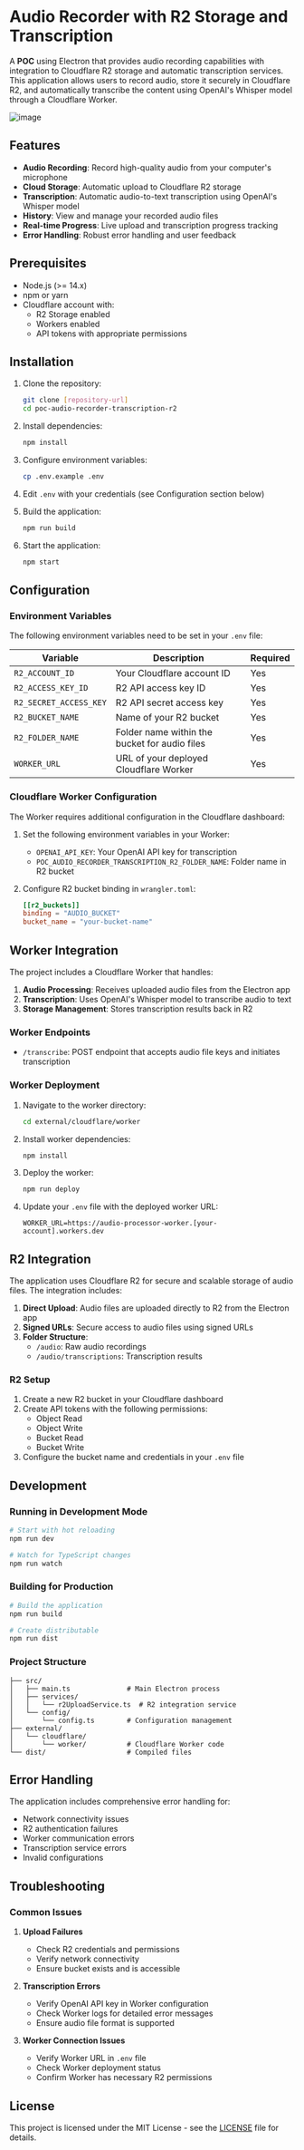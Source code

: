 # Audio Recorder with R2 Storage and Transcription

A **POC** using Electron that provides audio recording capabilities with integration to Cloudflare R2 storage and automatic transcription services. This application allows users to record audio, store it securely in Cloudflare R2, and automatically transcribe the content using OpenAI's Whisper model through a Cloudflare Worker.

![image](https://github.com/user-attachments/assets/5ebcbca3-0b0d-43ed-8419-99b8ee77c733)

## Features

- **Audio Recording**: Record high-quality audio from your computer's microphone
- **Cloud Storage**: Automatic upload to Cloudflare R2 storage
- **Transcription**: Automatic audio-to-text transcription using OpenAI's Whisper model
- **History**: View and manage your recorded audio files
- **Real-time Progress**: Live upload and transcription progress tracking
- **Error Handling**: Robust error handling and user feedback

## Prerequisites

- Node.js (>= 14.x)
- npm or yarn
- Cloudflare account with:
  - R2 Storage enabled
  - Workers enabled
  - API tokens with appropriate permissions

## Installation

1. Clone the repository:

   ```bash
   git clone [repository-url]
   cd poc-audio-recorder-transcription-r2
   ```

2. Install dependencies:

   ```bash
   npm install
   ```

3. Configure environment variables:

   ```bash
   cp .env.example .env
   ```

4. Edit `.env` with your credentials (see Configuration section below)

5. Build the application:

   ```bash
   npm run build
   ```

6. Start the application:
   ```bash
   npm start
   ```

## Configuration

### Environment Variables

The following environment variables need to be set in your `.env` file:

| Variable               | Description                                   | Required |
| ---------------------- | --------------------------------------------- | -------- |
| `R2_ACCOUNT_ID`        | Your Cloudflare account ID                    | Yes      |
| `R2_ACCESS_KEY_ID`     | R2 API access key ID                          | Yes      |
| `R2_SECRET_ACCESS_KEY` | R2 API secret access key                      | Yes      |
| `R2_BUCKET_NAME`       | Name of your R2 bucket                        | Yes      |
| `R2_FOLDER_NAME`       | Folder name within the bucket for audio files | Yes      |
| `WORKER_URL`           | URL of your deployed Cloudflare Worker        | Yes      |

### Cloudflare Worker Configuration

The Worker requires additional configuration in the Cloudflare dashboard:

1. Set the following environment variables in your Worker:

   - `OPENAI_API_KEY`: Your OpenAI API key for transcription
   - `POC_AUDIO_RECORDER_TRANSCRIPTION_R2_FOLDER_NAME`: Folder name in R2 bucket

2. Configure R2 bucket binding in `wrangler.toml`:
   ```toml
   [[r2_buckets]]
   binding = "AUDIO_BUCKET"
   bucket_name = "your-bucket-name"
   ```

## Worker Integration

The project includes a Cloudflare Worker that handles:

1. **Audio Processing**: Receives uploaded audio files from the Electron app
2. **Transcription**: Uses OpenAI's Whisper model to transcribe audio to text
3. **Storage Management**: Stores transcription results back in R2

### Worker Endpoints

- `/transcribe`: POST endpoint that accepts audio file keys and initiates transcription

### Worker Deployment

1. Navigate to the worker directory:

   ```bash
   cd external/cloudflare/worker
   ```

2. Install worker dependencies:

   ```bash
   npm install
   ```

3. Deploy the worker:

   ```bash
   npm run deploy
   ```

4. Update your `.env` file with the deployed worker URL:
   ```
   WORKER_URL=https://audio-processor-worker.[your-account].workers.dev
   ```

## R2 Integration

The application uses Cloudflare R2 for secure and scalable storage of audio files. The integration includes:

1. **Direct Upload**: Audio files are uploaded directly to R2 from the Electron app
2. **Signed URLs**: Secure access to audio files using signed URLs
3. **Folder Structure**:
   - `/audio`: Raw audio recordings
   - `/audio/transcriptions`: Transcription results

### R2 Setup

1. Create a new R2 bucket in your Cloudflare dashboard
2. Create API tokens with the following permissions:
   - Object Read
   - Object Write
   - Bucket Read
   - Bucket Write
3. Configure the bucket name and credentials in your `.env` file

## Development

### Running in Development Mode

```bash
# Start with hot reloading
npm run dev

# Watch for TypeScript changes
npm run watch
```

### Building for Production

```bash
# Build the application
npm run build

# Create distributable
npm run dist
```

### Project Structure

```
├── src/
│   ├── main.ts              # Main Electron process
│   ├── services/
│   │   └── r2UploadService.ts  # R2 integration service
│   └── config/
│       └── config.ts        # Configuration management
├── external/
│   └── cloudflare/
│       └── worker/          # Cloudflare Worker code
└── dist/                    # Compiled files
```

## Error Handling

The application includes comprehensive error handling for:

- Network connectivity issues
- R2 authentication failures
- Worker communication errors
- Transcription service errors
- Invalid configurations

## Troubleshooting

### Common Issues

1. **Upload Failures**

   - Check R2 credentials and permissions
   - Verify network connectivity
   - Ensure bucket exists and is accessible

2. **Transcription Errors**

   - Verify OpenAI API key in Worker configuration
   - Check Worker logs for detailed error messages
   - Ensure audio file format is supported

3. **Worker Connection Issues**
   - Verify Worker URL in `.env` file
   - Check Worker deployment status
   - Confirm Worker has necessary R2 permissions

## License

This project is licensed under the MIT License - see the [LICENSE](LICENSE) file for details.
